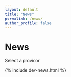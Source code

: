```yaml
---
layout: default
title: "News"
permalink: /news/
author_profile: false
---
```


# News

Select a providor

{% include dev-news.html %}